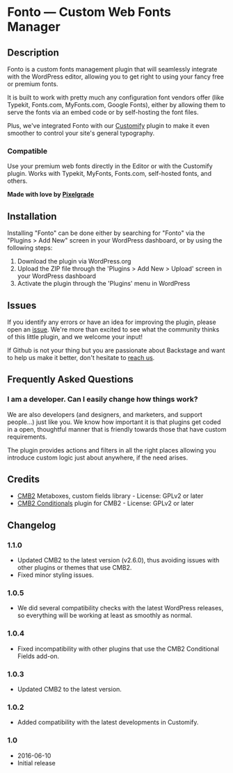 Fonto — Custom Web Fonts Manager
========

## Description

Fonto is a custom fonts management plugin that will seamlessly integrate with the WordPress editor, allowing you to get right to using your fancy free or premium fonts.

It is built to work with pretty much any configuration font vendors offer (like Typekit, Fonts.com, MyFonts.com, Google Fonts), either by allowing them to serve the fonts via an embed code or by self-hosting the font files.

Plus, we've integrated Fonto with our [Customify](https://wordpress.org/plugins/customify/) plugin to make it even smoother to control your site's general typography.

### Compatible

Use your premium web fonts directly in the Editor or with the Customify plugin. Works with Typekit, MyFonts, Fonts.com, self-hosted fonts, and others.

**Made with love by [Pixelgrade](https://pixelgrade.com)**

## Installation

Installing "Fonto" can be done either by searching for "Fonto" via the "Plugins > Add New" screen in your WordPress dashboard, or by using the following steps:

1. Download the plugin via WordPress.org
1. Upload the ZIP file through the 'Plugins > Add New > Upload' screen in your WordPress dashboard
1. Activate the plugin through the 'Plugins' menu in WordPress

## Issues

If you identify any errors or have an idea for improving the plugin, please open an [issue](https://github.com/pixelgrade/fonto/issues?stage=open). We're more than excited to see what the community thinks of this little plugin, and we welcome your input!

If Github is not your thing but you are passionate about Backstage and want to help us make it better, don't hesitate to [reach us](https://pixelgrade.com/contact/).

## Frequently Asked Questions

### I am a developer. Can I easily change how things work?

We are also developers (and designers, and marketers, and support people...) just like you. We know how important it is that plugins get coded in a open, thoughtful manner that is friendly towards those that have custom requirements.

The plugin provides actions and filters in all the right places allowing you introduce custom logic just about anywhere, if the need arises.

## Credits

* [CMB2](https://github.com/CMB2/CMB2) Metaboxes, custom fields library - License: GPLv2 or later
* [CMB2 Conditionals](https://github.com/jcchavezs/cmb2-conditionals/) plugin for CMB2 - License: GPLv2 or later

## Changelog

### 1.1.0
* Updated CMB2 to the latest version (v2.6.0), thus avoiding issues with other plugins or themes that use CMB2.
* Fixed minor styling issues.

### 1.0.5
* We did several compatibility checks with the latest WordPress releases, so everything will be working at least as smoothly as normal.

### 1.0.4
* Fixed incompatibility with other plugins that use the CMB2 Conditional Fields add-on.

### 1.0.3
* Updated CMB2 to the latest version.

### 1.0.2
* Added compatibility with the latest developments in Customify.

### 1.0
* 2016-06-10
* Initial release
